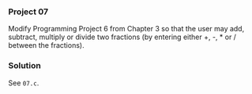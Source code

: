 ### Project 07

Modify Programming Project 6 from Chapter 3 so that the user may add, subtract,
multiply or divide two fractions (by entering either +, -, \* or / between the
fractions).

### Solution

See `07.c`.
